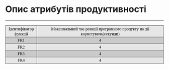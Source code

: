# Опис атрибутів продуктивності
***
![1.5.1.5](https://github.com/Sergeev1ch/webproject/blob/main/jpg/1.5.1.5.png)

